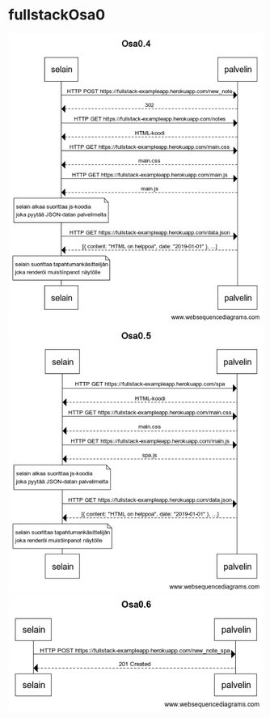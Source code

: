 # fullstackOsa0

![Tehtava4](https://github.com/synesteesia/fullstackOsa0/blob/main/fullstack04.png)
![Tehtava5](https://github.com/synesteesia/fullstackOsa0/blob/main/fullstack05.png)
![Tehtava6](https://github.com/synesteesia/fullstackOsa0/blob/main/fullstack06.png)
